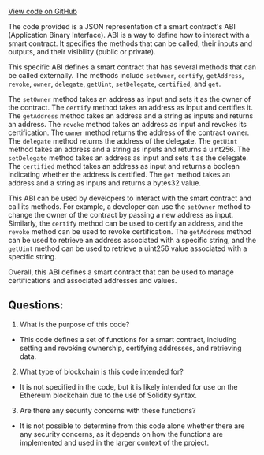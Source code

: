 [View code on GitHub](https://github.com/NethermindEth/nethermind/src/Nethermind/Nethermind.Consensus.AuRa/Contracts/CertifierContract.json)

The code provided is a JSON representation of a smart contract's ABI (Application Binary Interface). ABI is a way to define how to interact with a smart contract. It specifies the methods that can be called, their inputs and outputs, and their visibility (public or private). 

This specific ABI defines a smart contract that has several methods that can be called externally. The methods include `setOwner`, `certify`, `getAddress`, `revoke`, `owner`, `delegate`, `getUint`, `setDelegate`, `certified`, and `get`. 

The `setOwner` method takes an address as input and sets it as the owner of the contract. The `certify` method takes an address as input and certifies it. The `getAddress` method takes an address and a string as inputs and returns an address. The `revoke` method takes an address as input and revokes its certification. The `owner` method returns the address of the contract owner. The `delegate` method returns the address of the delegate. The `getUint` method takes an address and a string as inputs and returns a uint256. The `setDelegate` method takes an address as input and sets it as the delegate. The `certified` method takes an address as input and returns a boolean indicating whether the address is certified. The `get` method takes an address and a string as inputs and returns a bytes32 value.

This ABI can be used by developers to interact with the smart contract and call its methods. For example, a developer can use the `setOwner` method to change the owner of the contract by passing a new address as input. Similarly, the `certify` method can be used to certify an address, and the `revoke` method can be used to revoke certification. The `getAddress` method can be used to retrieve an address associated with a specific string, and the `getUint` method can be used to retrieve a uint256 value associated with a specific string. 

Overall, this ABI defines a smart contract that can be used to manage certifications and associated addresses and values.
## Questions: 
 1. What is the purpose of this code?
- This code defines a set of functions for a smart contract, including setting and revoking ownership, certifying addresses, and retrieving data.

2. What type of blockchain is this code intended for?
- It is not specified in the code, but it is likely intended for use on the Ethereum blockchain due to the use of Solidity syntax.

3. Are there any security concerns with these functions?
- It is not possible to determine from this code alone whether there are any security concerns, as it depends on how the functions are implemented and used in the larger context of the project.